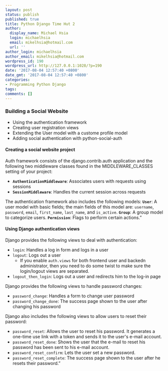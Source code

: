 ```yaml
---
layout: post
status: publish
published: true
title: Python Django Time Hut 2
author:
  display_name: Michael Hsia
  login: michaelhsia
  email: mikelhsia@hotmail.com
  url: ''
author_login: michaelhsia
author_email: mikelhsia@hotmail.com
wordpress_id: 190
wordpress_url: http://127.0.0.1:1028/?p=190
date: '2017-08-04 12:57:40 +0800'
date_gmt: '2017-08-04 12:57:40 +0800'
categories:
- Programming Python Django
tags:
comments: []
---
```


<!--More-->
### Building a Social Website
- Using the authentication framework
- Creating user registration views
- Extending the User model with a custome profile model
- Adding social authentication with python-social-auth

#### Creating a social website project
Auth framework consists of the django.contrib.auth application and the following two middleware classes found in the MIDDLEWARE_CLASSES setting of your project:
- **`AuthenticationMiddleware`**: Associates users with requests using sessions
- **`SessionMiddleware`**: Handles the current session across requests

The authentication framework also includes the following models:
**`User`**: A user model with basic fields; the main fields of this model are: `username`, `password`, `email`, `first_name`, `last_name`, and `is_active`.
**`Group`**: A group model to categorize users.
**`Permission`**: Flags to perform certain actions.”

#### Using Django authentication views
Django provides the following views to deal with authentication:
- `login`: Handles a log in form and logs in a user
- `logout`: Logs out a user
  - If you enable `auth.views` for both frontend user and backedn administrator, then you need to do some twist to make sure the login/logout views are separated.
- `logout_then_login`: Logs out a user and redirects him to the log-in page

Django provides the following views to handle password changes:
- `password_change`: Handles a form to change user password
- `password_change_done`: The success page shown to the user after changing his password

Django also includes the following views to allow users to reset their password:
- `password_reset`: Allows the user to reset his password. It generates a one-time use link with a token and sends it to the user's e-mail account.
- `password_reset_done`: Shows the user that the e-mail to reset his password has been sent to his e-mail account.
- `password_reset_confirm`: Lets the user set a new password.
- `password_reset_complete`: The success page shown to the user after he resets their password.”


